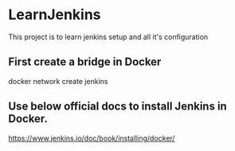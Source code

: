 # LearnJenkins
This project is to learn jenkins setup and all it's configuration

## First create a bridge in Docker
docker network create jenkins

## Use below official docs to install Jenkins in Docker.
https://www.jenkins.io/doc/book/installing/docker/